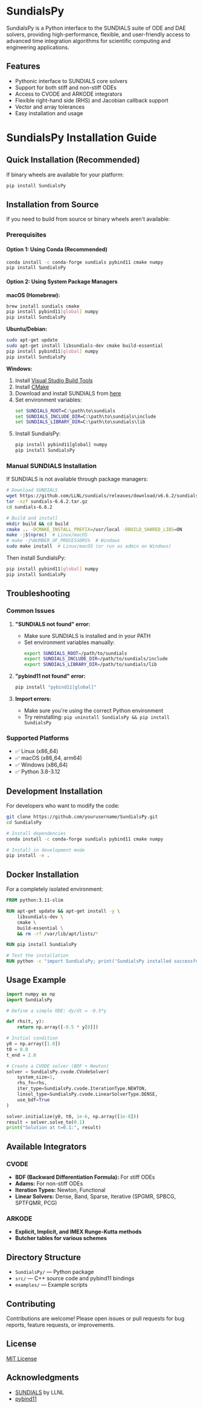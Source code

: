 # SundialsPy

SundialsPy is a Python interface to the SUNDIALS suite of ODE and DAE solvers, providing high-performance, flexible, and user-friendly access to advanced time integration algorithms for scientific computing and engineering applications.

## Features
- Pythonic interface to SUNDIALS core solvers
- Support for both stiff and non-stiff ODEs
- Access to CVODE and ARKODE integrators
- Flexible right-hand side (RHS) and Jacobian callback support
- Vector and array tolerances
- Easy installation and usage

# SundialsPy Installation Guide

## Quick Installation (Recommended)

If binary wheels are available for your platform:

```bash
pip install SundialsPy
```

## Installation from Source

If you need to build from source or binary wheels aren't available:

### Prerequisites

#### Option 1: Using Conda (Recommended)
```bash
conda install -c conda-forge sundials pybind11 cmake numpy
pip install SundialsPy
```

#### Option 2: Using System Package Managers

**macOS (Homebrew):**
```bash
brew install sundials cmake
pip install pybind11[global] numpy
pip install SundialsPy
```

**Ubuntu/Debian:**
```bash
sudo apt-get update
sudo apt-get install libsundials-dev cmake build-essential
pip install pybind11[global] numpy
pip install SundialsPy
```

**Windows:**
1. Install [Visual Studio Build Tools](https://visualstudio.microsoft.com/visual-cpp-build-tools/)
2. Install [CMake](https://cmake.org/download/)
3. Download and install SUNDIALS from [here](https://computing.llnl.gov/projects/sundials/sundials-software)
4. Set environment variables:
   ```cmd
   set SUNDIALS_ROOT=C:\path\to\sundials
   set SUNDIALS_INCLUDE_DIR=C:\path\to\sundials\include
   set SUNDIALS_LIBRARY_DIR=C:\path\to\sundials\lib
   ```
5. Install SundialsPy:
   ```cmd
   pip install pybind11[global] numpy
   pip install SundialsPy
   ```

### Manual SUNDIALS Installation

If SUNDIALS is not available through package managers:

```bash
# Download SUNDIALS
wget https://github.com/LLNL/sundials/releases/download/v6.6.2/sundials-6.6.2.tar.gz
tar -xzf sundials-6.6.2.tar.gz
cd sundials-6.6.2

# Build and install
mkdir build && cd build
cmake .. -DCMAKE_INSTALL_PREFIX=/usr/local -DBUILD_SHARED_LIBS=ON
make -j$(nproc)  # Linux/macOS
# make -j%NUMBER_OF_PROCESSORS%  # Windows
sudo make install  # Linux/macOS (or run as admin on Windows)
```

Then install SundialsPy:
```bash
pip install pybind11[global] numpy
pip install SundialsPy
```

## Troubleshooting

### Common Issues

1. **"SUNDIALS not found" error:**
   - Make sure SUNDIALS is installed and in your PATH
   - Set environment variables manually:
     ```bash
     export SUNDIALS_ROOT=/path/to/sundials
     export SUNDIALS_INCLUDE_DIR=/path/to/sundials/include
     export SUNDIALS_LIBRARY_DIR=/path/to/sundials/lib
     ```

2. **"pybind11 not found" error:**
   ```bash
   pip install "pybind11[global]"
   ```

3. **Import errors:**
   - Make sure you're using the correct Python environment
   - Try reinstalling: `pip uninstall SundialsPy && pip install SundialsPy`

### Supported Platforms

- ✅ Linux (x86_64)
- ✅ macOS (x86_64, arm64)
- ✅ Windows (x86_64)
- ✅ Python 3.8-3.12

## Development Installation

For developers who want to modify the code:

```bash
git clone https://github.com/yourusername/SundialsPy.git
cd SundialsPy

# Install dependencies
conda install -c conda-forge sundials pybind11 cmake numpy

# Install in development mode
pip install -e .
```

## Docker Installation

For a completely isolated environment:

```dockerfile
FROM python:3.11-slim

RUN apt-get update && apt-get install -y \
    libsundials-dev \
    cmake \
    build-essential \
    && rm -rf /var/lib/apt/lists/*

RUN pip install SundialsPy

# Test the installation
RUN python -c "import SundialsPy; print('SundialsPy installed successfully!')"
```

## Usage Example

```python
import numpy as np
import SundialsPy

# Define a simple ODE: dy/dt = -0.5*y

def rhs(t, y):
    return np.array([-0.5 * y[0]])

# Initial condition
y0 = np.array([1.0])
t0 = 0.0
t_end = 2.0

# Create a CVODE solver (BDF + Newton)
solver = SundialsPy.cvode.CVodeSolver(
    system_size=1,
    rhs_fn=rhs,
    iter_type=SundialsPy.cvode.IterationType.NEWTON,
    linsol_type=SundialsPy.cvode.LinearSolverType.DENSE,
    use_bdf=True
)

solver.initialize(y0, t0, 1e-6, np.array([1e-8]))
result = solver.solve_to(0.1)
print("Solution at t=0.1:", result)
```

## Available Integrators

### CVODE
- **BDF (Backward Differentiation Formula):** For stiff ODEs
- **Adams:** For non-stiff ODEs
- **Iteration Types:** Newton, Functional
- **Linear Solvers:** Dense, Band, Sparse, Iterative (SPGMR, SPBCG, SPTFQMR, PCG)

### ARKODE
- **Explicit, Implicit, and IMEX Runge-Kutta methods**
- **Butcher tables for various schemes**

## Directory Structure
- `SundialsPy/` — Python package
- `src/` — C++ source code and pybind11 bindings
- `examples/` — Example scripts

## Contributing
Contributions are welcome! Please open issues or pull requests for bug reports, feature requests, or improvements.

## License
[MIT License](LICENSE)

## Acknowledgments
- [SUNDIALS](https://computing.llnl.gov/projects/sundials) by LLNL
- [pybind11](https://github.com/pybind/pybind11)


